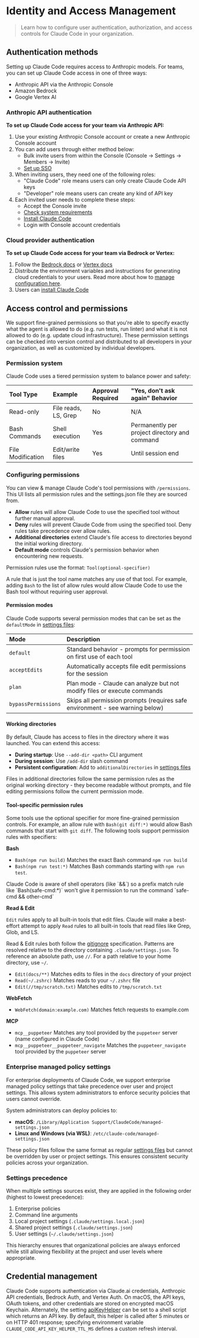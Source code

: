 # Identity and Access Management

> Learn how to configure user authentication, authorization, and access controls for Claude Code in your organization.

## Authentication methods

Setting up Claude Code requires access to Anthropic models. For teams, you can set up Claude Code access in one of three ways:

* Anthropic API via the Anthropic Console
* Amazon Bedrock
* Google Vertex AI

### Anthropic API authentication

**To set up Claude Code access for your team via Anthropic API:**

1. Use your existing Anthropic Console account or create a new Anthropic Console account
2. You can add users through either method below:
   * Bulk invite users from within the Console (Console -> Settings -> Members -> Invite)
   * [Set up SSO](https://support.anthropic.com/en/articles/10280258-setting-up-single-sign-on-on-the-api-console)
3. When inviting users, they need one of the following roles:
   * "Claude Code" role means users can only create Claude Code API keys
   * "Developer" role means users can create any kind of API key
4. Each invited user needs to complete these steps:
   * Accept the Console invite
   * [Check system requirements](/en/docs/claude-code/setup#system-requirements)
   * [Install Claude Code](/en/docs/claude-code/setup#installation)
   * Login with Console account credentials

### Cloud provider authentication

**To set up Claude Code access for your team via Bedrock or Vertex:**

1. Follow the [Bedrock docs](/en/docs/claude-code/amazon-bedrock) or [Vertex docs](/en/docs/claude-code/google-vertex-ai)
2. Distribute the environment variables and instructions for generating cloud credentials to your users. Read more about how to [manage configuration here](/en/docs/claude-code/settings).
3. Users can [install Claude Code](/en/docs/claude-code/setup#installation)

## Access control and permissions

We support fine-grained permissions so that you're able to specify exactly what the agent is allowed to do (e.g. run tests, run linter) and what it is not allowed to do (e.g. update cloud infrastructure). These permission settings can be checked into version control and distributed to all developers in your organization, as well as customized by individual developers.

### Permission system

Claude Code uses a tiered permission system to balance power and safety:

| Tool Type         | Example              | Approval Required | "Yes, don't ask again" Behavior               |
| :---------------- | :------------------- | :---------------- | :-------------------------------------------- |
| Read-only         | File reads, LS, Grep | No                | N/A                                           |
| Bash Commands     | Shell execution      | Yes               | Permanently per project directory and command |
| File Modification | Edit/write files     | Yes               | Until session end                             |

### Configuring permissions

You can view & manage Claude Code's tool permissions with `/permissions`. This UI lists all permission rules and the settings.json file they are sourced from.

* **Allow** rules will allow Claude Code to use the specified tool without further manual approval.
* **Deny** rules will prevent Claude Code from using the specified tool. Deny rules take precedence over allow rules.
* **Additional directories** extend Claude's file access to directories beyond the initial working directory.
* **Default mode** controls Claude's permission behavior when encountering new requests.

Permission rules use the format: `Tool(optional-specifier)`

A rule that is just the tool name matches any use of that tool. For example, adding `Bash` to the list of allow rules would allow Claude Code to use the Bash tool without requiring user approval.

#### Permission modes

Claude Code supports several permission modes that can be set as the `defaultMode` in [settings files](/en/docs/claude-code/settings#settings-files):

| Mode                | Description                                                                  |
| :------------------ | :--------------------------------------------------------------------------- |
| `default`           | Standard behavior - prompts for permission on first use of each tool         |
| `acceptEdits`       | Automatically accepts file edit permissions for the session                  |
| `plan`              | Plan mode - Claude can analyze but not modify files or execute commands      |
| `bypassPermissions` | Skips all permission prompts (requires safe environment - see warning below) |

#### Working directories

By default, Claude has access to files in the directory where it was launched. You can extend this access:

* **During startup**: Use `--add-dir <path>` CLI argument
* **During session**: Use `/add-dir` slash command
* **Persistent configuration**: Add to `additionalDirectories` in [settings files](/en/docs/claude-code/settings#settings-files)

Files in additional directories follow the same permission rules as the original working directory - they become readable without prompts, and file editing permissions follow the current permission mode.

#### Tool-specific permission rules

Some tools use the optional specifier for more fine-grained permission controls. For example, an allow rule with `Bash(git diff:*)` would allow Bash commands that start with `git diff`. The following tools support permission rules with specifiers:

**Bash**

* `Bash(npm run build)` Matches the exact Bash command `npm run build`
* `Bash(npm run test:*)` Matches Bash commands starting with `npm run test`.

<Tip>
  Claude Code is aware of shell operators (like `&&`) so a prefix match rule like `Bash(safe-cmd:*)` won't give it permission to run the command `safe-cmd && other-cmd`
</Tip>

**Read & Edit**

`Edit` rules apply to all built-in tools that edit files. Claude will make a best-effort attempt to apply `Read` rules to all built-in tools that read files like Grep, Glob, and LS.

Read & Edit rules both follow the [gitignore](https://git-scm.com/docs/gitignore) specification. Patterns are resolved relative to the directory containing `.claude/settings.json`. To reference an absolute path, use `//`. For a path relative to your home directory, use `~/`.

* `Edit(docs/**)` Matches edits to files in the `docs` directory of your project
* `Read(~/.zshrc)` Matches reads to your `~/.zshrc` file
* `Edit(//tmp/scratch.txt)` Matches edits to `/tmp/scratch.txt`

**WebFetch**

* `WebFetch(domain:example.com)` Matches fetch requests to example.com

**MCP**

* `mcp__puppeteer` Matches any tool provided by the `puppeteer` server (name configured in Claude Code)
* `mcp__puppeteer__puppeteer_navigate` Matches the `puppeteer_navigate` tool provided by the `puppeteer` server

### Enterprise managed policy settings

For enterprise deployments of Claude Code, we support enterprise managed policy settings that take precedence over user and project settings. This allows system administrators to enforce security policies that users cannot override.

System administrators can deploy policies to:

* **macOS**: `/Library/Application Support/ClaudeCode/managed-settings.json`
* **Linux and Windows (via WSL)**: `/etc/claude-code/managed-settings.json`

These policy files follow the same format as regular [settings files](/en/docs/claude-code/settings#settings-files) but cannot be overridden by user or project settings. This ensures consistent security policies across your organization.

### Settings precedence

When multiple settings sources exist, they are applied in the following order (highest to lowest precedence):

1. Enterprise policies
2. Command line arguments
3. Local project settings (`.claude/settings.local.json`)
4. Shared project settings (`.claude/settings.json`)
5. User settings (`~/.claude/settings.json`)

This hierarchy ensures that organizational policies are always enforced while still allowing flexibility at the project and user levels where appropriate.

## Credential management

Claude Code supports authentication via Claude.ai credentials, Anthropic API credentials, Bedrock Auth, and Vertex Auth. On macOS, the API keys, OAuth tokens, and other credentials are stored on encrypted macOS Keychain. Alternately, the setting [apiKeyHelper](/en/docs/claude-code/settings#available-settings) can be set to a shell script which returns an API key. By default, this helper is called after 5 minutes or on HTTP 401 response; specifying environment variable `CLAUDE_CODE_API_KEY_HELPER_TTL_MS` defines a custom refresh interval.
